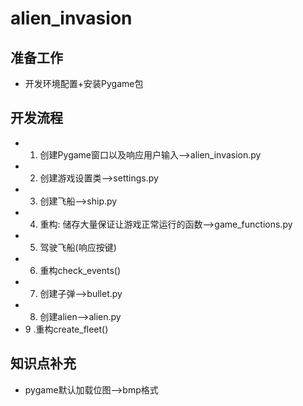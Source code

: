 # alien_invasion
## 准备工作
- 开发环境配置+安装Pygame包
## 开发流程
- 1. 创建Pygame窗口以及响应用户输入-->alien_invasion.py
- 2. 创建游戏设置类-->settings.py
- 3. 创建飞船-->ship.py
- 4. 重构: 储存大量保证让游戏正常运行的函数-->game_functions.py
- 5. 驾驶飞船(响应按键)
- 6. 重构check_events()
- 7. 创建子弹-->bullet.py
- 8. 创建alien-->alien.py
- 9 .重构create_fleet()
## 知识点补充
- pygame默认加载位图-->bmp格式